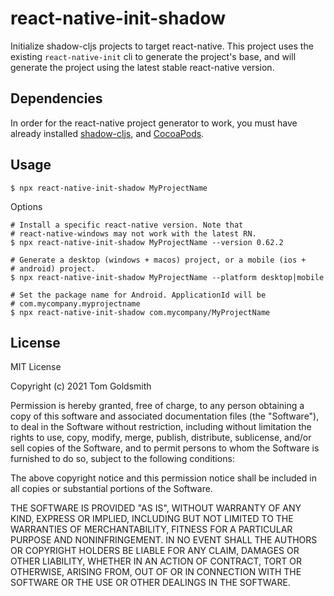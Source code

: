 # react-native-init-shadow

Initialize shadow-cljs projects to target react-native. This project
uses the existing `react-native-init` cli to generate the project's
base, and will generate the project using the latest stable
react-native version.

## Dependencies

In order for the react-native project generator to work, you must have
already installed
[shadow-cljs](https://github.com/thheller/shadow-cljs), and
[CocoaPods](https://guides.cocoapods.org/using/getting-started.html).

## Usage

```shell
$ npx react-native-init-shadow MyProjectName
```

Options 

```shell
# Install a specific react-native version. Note that
# react-native-windows may not work with the latest RN.
$ npx react-native-init-shadow MyProjectName --version 0.62.2
```

```shell
# Generate a desktop (windows + macos) project, or a mobile (ios +
# android) project.
$ npx react-native-init-shadow MyProjectName --platform desktop|mobile
```

```shell
# Set the package name for Android. ApplicationId will be
# com.mycompany.myprojectname
$ npx react-native-init-shadow com.mycompany/MyProjectName
```

## License

MIT License

Copyright (c) 2021 Tom Goldsmith

Permission is hereby granted, free of charge, to any person obtaining a copy
of this software and associated documentation files (the "Software"), to deal
in the Software without restriction, including without limitation the rights
to use, copy, modify, merge, publish, distribute, sublicense, and/or sell
copies of the Software, and to permit persons to whom the Software is
furnished to do so, subject to the following conditions:

The above copyright notice and this permission notice shall be included in all
copies or substantial portions of the Software.

THE SOFTWARE IS PROVIDED "AS IS", WITHOUT WARRANTY OF ANY KIND, EXPRESS OR
IMPLIED, INCLUDING BUT NOT LIMITED TO THE WARRANTIES OF MERCHANTABILITY,
FITNESS FOR A PARTICULAR PURPOSE AND NONINFRINGEMENT. IN NO EVENT SHALL THE
AUTHORS OR COPYRIGHT HOLDERS BE LIABLE FOR ANY CLAIM, DAMAGES OR OTHER
LIABILITY, WHETHER IN AN ACTION OF CONTRACT, TORT OR OTHERWISE, ARISING FROM,
OUT OF OR IN CONNECTION WITH THE SOFTWARE OR THE USE OR OTHER DEALINGS IN THE
SOFTWARE.
